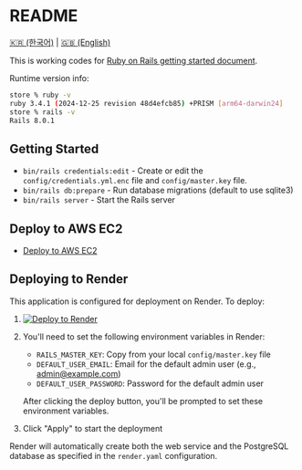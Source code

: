 # README

[🇰🇷 (한국어)](./README_KO.md) | [🇬🇧 (English)](./README.md)

This is working codes for [Ruby on Rails getting started document](getting_started.md).

Runtime version info:

```bash
store % ruby -v
ruby 3.4.1 (2024-12-25 revision 48d4efcb85) +PRISM [arm64-darwin24]
store % rails -v
Rails 8.0.1
```

## Getting Started

* `bin/rails credentials:edit` - Create or edit the `config/credentials.yml.enc` file and `config/master.key` file.
* `bin/rails db:prepare` - Run database migrations (default to use sqlite3)
* `bin/rails server` - Start the Rails server

## Deploy to AWS EC2

- [Deploy to AWS EC2](deploy_to_ec2.md)

## Deploying to Render

This application is configured for deployment on Render. To deploy:

1. [![Deploy to Render](https://render.com/images/deploy-to-render-button.svg)](https://render.com/deploy?repo=https://github.com/sh1nj1/ror_getting_started)
2. You'll need to set the following environment variables in Render:
   - `RAILS_MASTER_KEY`: Copy from your local `config/master.key` file
   - `DEFAULT_USER_EMAIL`: Email for the default admin user (e.g., admin@example.com)
   - `DEFAULT_USER_PASSWORD`: Password for the default admin user

   After clicking the deploy button, you'll be prompted to set these environment variables.

3. Click "Apply" to start the deployment

Render will automatically create both the web service and the PostgreSQL database as specified in the `render.yaml` configuration.

